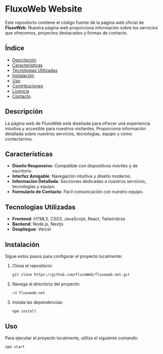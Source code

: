 # FluxoWeb Website

Este repositorio contiene el código fuente de la página web oficial de **FluxoWeb**. Nuestra página web proporciona información sobre los servicios que ofrecemos, proyectos destacados y formas de contacto.

## Índice

- [Descripción](#descripción)
- [Características](#características)
- [Tecnologías Utilizadas](#tecnologías-utilizadas)
- [Instalación](#instalación)
- [Uso](#uso)
- [Contribuciones](#contribuciones)
- [Licencia](#licencia)
- [Contacto](#contacto)

## Descripción

La página web de FluxoWeb está diseñada para ofrecer una experiencia intuitiva y accesible para nuestros visitantes. Proporciona información detallada sobre nuestros servicios, tecnologías, equipo y cómo contactarnos.

## Características

- **Diseño Responsivo**: Compatible con dispositivos móviles y de escritorio.
- **Interfaz Amigable**: Navegación intuitiva y diseño moderno.
- **Información Detallada**: Secciones dedicadas a nuestros servicios, tecnologías y equipo.
- **Formulario de Contacto**: Fácil comunicación con nuestro equipo.

## Tecnologías Utilizadas

- **Frontend**: HTML5, CSS3, JavaScript, React, Tailwindcss
- **Backend**: Node.js, Nextjs
- **Despliegue**: Vercel

## Instalación

Sigue estos pasos para configurar el proyecto localmente:

1. Clona el repositorio:
    ```sh
    git clone https://github.com/FluxoWeb/fluxoweb.net.git
    ```

2. Navega al directorio del proyecto:
    ```sh
    cd fluxoweb.net
    ```

3. Instala las dependencias:
    ```sh
    npm install
    ```

## Uso

Para ejecutar el proyecto localmente, utiliza el siguiente comando:

```sh
npm start
